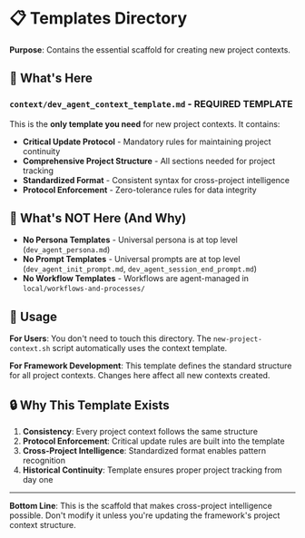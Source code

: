 # 📋 Templates Directory

**Purpose**: Contains the essential scaffold for creating new project contexts.

## 📁 **What's Here**

### **`context/dev_agent_context_template.md`** - **REQUIRED TEMPLATE**
This is the **only template you need** for new project contexts. It contains:

- **Critical Update Protocol** - Mandatory rules for maintaining project continuity
- **Comprehensive Project Structure** - All sections needed for project tracking
- **Standardized Format** - Consistent syntax for cross-project intelligence
- **Protocol Enforcement** - Zero-tolerance rules for data integrity

## 🚫 **What's NOT Here (And Why)**

- **No Persona Templates** - Universal persona is at top level (`dev_agent_persona.md`)
- **No Prompt Templates** - Universal prompts are at top level (`dev_agent_init_prompt.md`, `dev_agent_session_end_prompt.md`)
- **No Workflow Templates** - Workflows are agent-managed in `local/workflows-and-processes/`

## 🎯 **Usage**

**For Users**: You don't need to touch this directory. The `new-project-context.sh` script automatically uses the context template.

**For Framework Development**: This template defines the standard structure for all project contexts. Changes here affect all new contexts created.

## 🔒 **Why This Template Exists**

1. **Consistency**: Every project context follows the same structure
2. **Protocol Enforcement**: Critical update rules are built into the template
3. **Cross-Project Intelligence**: Standardized format enables pattern recognition
4. **Historical Continuity**: Template ensures proper project tracking from day one

---

**Bottom Line**: This is the scaffold that makes cross-project intelligence possible. Don't modify it unless you're updating the framework's project context structure.

